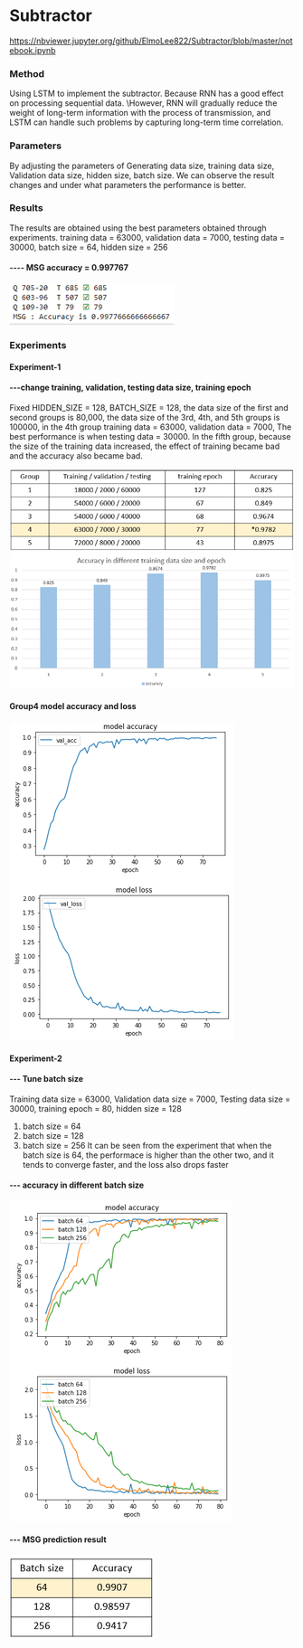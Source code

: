 # Subtractor

https://nbviewer.jupyter.org/github/ElmoLee822/Subtractor/blob/master/notebook.ipynb

### Method
Using LSTM to implement the subtractor. Because RNN has a good effect on processing sequential data. \However, RNN will gradually reduce the weight of long-term information with the process of transmission, and LSTM can handle such problems by capturing long-term time correlation.

### Parameters
By adjusting the parameters of Generating data size, training data size, Validation data size, hidden size, batch size. We can observe the result changes and under what parameters the performance is better.

### Results
The results are obtained using the best parameters obtained through experiments.
training data = 63000, validation data = 7000, testing data = 30000, batch size = 64, hidden size = 256
#### ---- MSG accuracy = 0.997767
![image](https://github.com/ElmoLee822/Subtractor/blob/master/img/result_MSG.PNG)

### Experiments
#### Experiment-1
#### ---change training, validation, testing data size, training epoch
Fixed HIDDEN_SIZE = 128, BATCH_SIZE = 128, the data size of the first and second groups is 80,000, the data size of the 3rd, 4th, and 5th groups is 100000, in the 4th group training data = 63000, validation data = 7000, The best performance is when testing data = 30000. In the fifth group, because the size of the training data increased, the effect of training became bad and the accuracy also became bad.

![image](https://github.com/ElmoLee822/Subtractor/blob/master/img/experiment-1_grid.PNG)
![image](https://github.com/ElmoLee822/Subtractor/blob/master/img/experiment-1.PNG)

#### Group4 model accuracy and loss
![image](https://github.com/ElmoLee822/Subtractor/blob/master/img/group-4.PNG)

#### Experiment-2
#### --- Tune batch size
Training data size = 63000, Validation data size = 7000, Testing data size = 30000, training epoch = 80, hidden size = 128
1. batch size = 64
2. batch size = 128
3. batch size = 256
It can be seen from the experiment that when the batch size is 64, the performace is higher than the other two, and it tends to converge faster, and the loss also drops faster

#### --- accuracy in different batch size
![image](https://github.com/ElmoLee822/Subtractor/blob/master/img/tune_batch_size.PNG)

#### --- MSG prediction result
![image](https://github.com/ElmoLee822/Subtractor/blob/master/img/batch_MSG_result.PNG)
